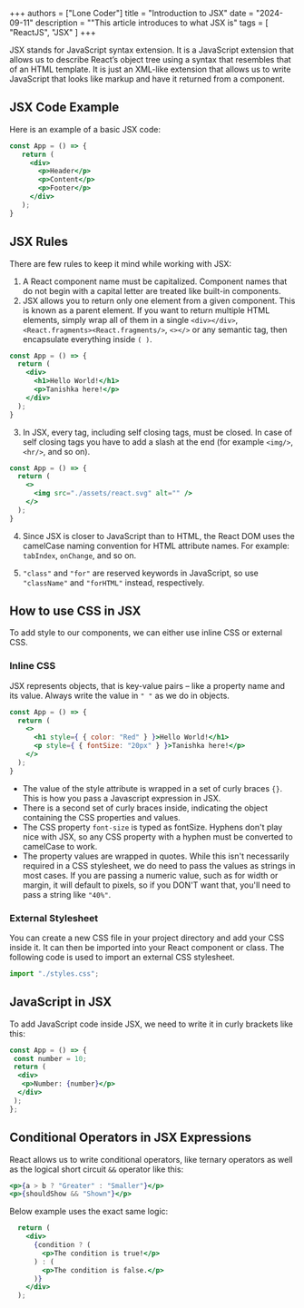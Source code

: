 +++
authors = ["Lone Coder"]
title = "Introduction to JSX"
date = "2024-09-11"
description = ""This article introduces to what JSX is"
tags = [
    "ReactJS", "JSX"
]
+++

JSX stands for JavaScript syntax extension. It is a JavaScript extension that allows us to describe React’s object tree using a syntax that resembles that of an HTML template. It is just an XML-like extension that allows us to write JavaScript that looks like markup and have it returned from a component.

## JSX Code Example

Here is an example of a basic JSX code:
```jsx
const App = () => {
   return (
     <div>
       <p>Header</p>
       <p>Content</p>
       <p>Footer</p>
     </div>
   ); 
}
```
## JSX Rules

There are few rules to keep it mind while working with JSX:
1. A React component name must be capitalized. Component names that do not begin with a capital letter are treated like built-in components.
2. JSX allows you to return only one element from a given component. This is known as a parent element.
If you want to return multiple HTML elements, simply wrap all of them in a single `<div></div>`, `<React.fragments><React.fragments/>`, `<></>` or any semantic tag, then  encapsulate everything inside `( )`.
```jsx
const App = () => {
  return (
    <div>
      <h1>Hello World!</h1>
      <p>Tanishka here!</p>
    </div>
  );
}
```
3. In JSX, every tag, including self closing tags, must be closed. In case of self closing tags you have to add a slash at the end (for example `<img/>`, `<hr/>`, and so on).
```jsx
const App = () => {
  return (
    <>
      <img src="./assets/react.svg" alt="" />
    </>
  );
}
```
4. Since JSX is closer to JavaScript than to HTML, the React DOM uses the camelCase naming convention for HTML attribute names. For example: `tabIndex`, `onChange`, and so on.

5. `"class"` and `"for"` are reserved keywords in JavaScript, so use `"className"` and `"forHTML"` instead, respectively.

## How to use CSS in JSX

To add style to our components, we can either use inline CSS or external CSS.

### Inline CSS

JSX represents objects, that is key-value pairs – like a property name and its value. Always write the value in `" "` as we do in objects.

```jsx
const App = () => {
  return (
    <>
      <h1 style={ { color: "Red" } }>Hello World!</h1>
      <p style={ { fontSize: "20px" } }>Tanishka here!</p>
    </>
  );
}
```
* The value of the style attribute is wrapped in a set of curly braces `{}`. This is how you pass a Javascript expression in JSX.
* There is a second set of curly braces inside, indicating the object containing the CSS properties and values.
* The CSS property `font-size` is typed as fontSize. Hyphens don't play nice with JSX, so any CSS property with a hyphen must be converted to camelCase to work.
* The property values are wrapped in quotes. While this isn't necessarily required in a CSS stylesheet, we do need to pass the values as strings in most cases. If you are passing a numeric value, such as for width or margin, it will default to pixels, so if you DON'T want that, you'll need to pass a string like `"40%"`.

### External Stylesheet

You can create a new CSS file in your project directory and add your CSS inside it. It can then be imported into your React component or class. The following code is used to import an external CSS stylesheet.

```jsx
import "./styles.css";
```

## JavaScript in JSX

To add JavaScript code inside JSX, we need to write it in curly brackets like this:
```jsx
const App = () => {
 const number = 10;
 return (
  <div>
   <p>Number: {number}</p>
  </div>
 );
};
```
## Conditional Operators in JSX Expressions

React allows us to write conditional operators, like ternary operators as well as the logical short circuit `&&` operator like this:
```jsx
<p>{a > b ? "Greater" : "Smaller"}</p>
<p>{shouldShow && "Shown"}</p>
```
Below example uses the exact same logic:
```jsx
  return (
    <div>
      {condition ? (
        <p>The condition is true!</p>
      ) : (
        <p>The condition is false.</p>
      )}
    </div>
  );
```